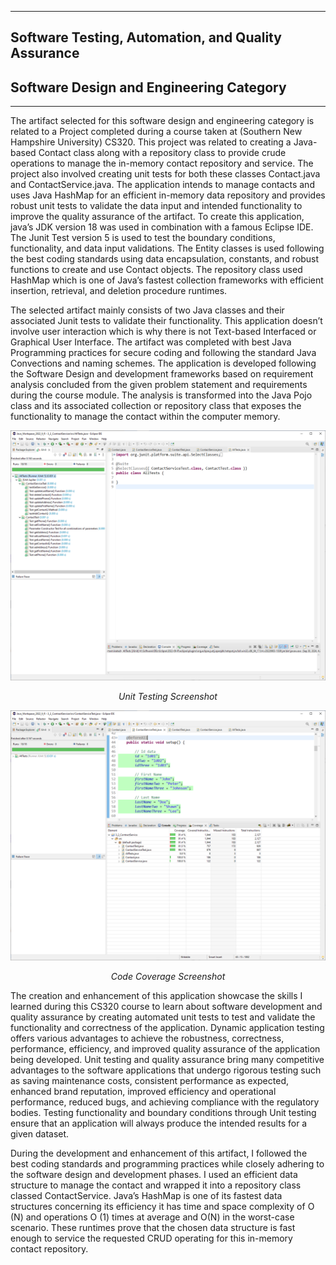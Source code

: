 
---

## Software Testing, Automation, and Quality Assurance
## Software Design and Engineering Category

---

The artifact selected for this software design and engineering category is related to a Project completed during a course taken at (Southern New Hampshire University) CS320. This project was related to creating a Java-based Contact class along with a repository class to provide crude operations to manage the in-memory contact repository and service. The project also involved creating unit tests for both these classes Contact.java and ContactService.java. The application intends to manage contacts and uses Java HashMap for an efficient in-memory data repository and provides robust unit tests to validate the data input and intended functionality to improve the quality assurance of the artifact. To create this application, java’s JDK version 18 was used in combination with a famous Eclipse IDE. The Junit Test version 5 is used to test the boundary conditions, functionality, and data input validations. The Entity classes is used following the best coding standards using data encapsulation, constants, and robust functions to create and use Contact objects. The repository class used HashMap which is one of Java’s fastest collection frameworks with efficient insertion, retrieval, and deletion procedure runtimes. 

The selected artifact mainly consists of two Java classes and their associated Junit tests to validate their functionality. This application doesn’t involve user interaction which is why there is not Text-based  Interfaced or Graphical User Interface. The artifact was completed with best Java Programming practices for secure coding and following the standard Java Convections and naming schemes. The application is developed following the Software Design and development frameworks based on requirement analysis concluded from the given problem statement and requirements during the course module. The analysis is transformed into the Java Pojo class and its associated collection or repository class that exposes the functionality to manage the contact within the computer memory. 

<div style="text-align: center;">
    <picture>
    <source media="(prefers-color-scheme: dark)" srcset="assets/unittest.png">
    <source media="(prefers-color-scheme: light)" srcset="assets/unittest.png">
    <img alt="Unit Test" src="assets/unittest.png">
    </picture>
    <p><em>Unit Testing Screenshot</em></p>
</div>

<div style="text-align: center;">
    <picture>
    <source media="(prefers-color-scheme: dark)" srcset="assets/codecoverage.png">
    <source media="(prefers-color-scheme: light)" srcset="assets/codecoverage.png">
    <img alt="Unit Test" src="assets/codecoverage.png">
    </picture>
    <p><em>Code Coverage Screenshot</em></p>
</div>

The creation and enhancement of this application showcase the skills I learned during this CS320 course to learn about software development and quality assurance by creating automated unit tests to test and validate the functionality and correctness of the application. Dynamic application testing offers various advantages to achieve the robustness, correctness, performance, efficiency, and improved quality assurance of the application being developed.  Unit testing and quality assurance bring many competitive advantages to the software applications that undergo rigorous testing such as saving maintenance costs, consistent performance as expected, enhanced brand reputation, improved efficiency and operational performance, reduced bugs, and achieving compliance with the regulatory bodies. Testing functionality and boundary conditions through Unit testing ensure that an application will always produce the intended results for a given dataset. 

During the development and enhancement of this artifact, I followed the best coding standards and programming practices while closely adhering to the software design and development phases. I used an efficient data structure to manage the contact and wrapped it into a repository class classed ContactService. Java’s HashMap is one of its fastest data structures concerning its efficiency it has time and space complexity of O (N) and operations O (1) times at average and O(N) in the worst-case scenario. These runtimes prove that the chosen data structure is fast enough to service the requested CRUD operating for this in-memory contact repository. 
